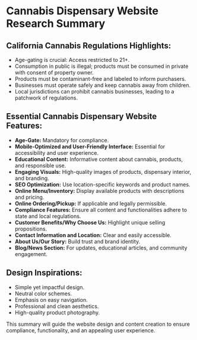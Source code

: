 
# Cannabis Dispensary Website Research Summary

## California Cannabis Regulations Highlights:
- Age-gating is crucial: Access restricted to 21+.
- Consumption in public is illegal; products must be consumed in private with consent of property owner.
- Products must be contaminant-free and labeled to inform purchasers.
- Businesses must operate safely and keep cannabis away from children.
- Local jurisdictions can prohibit cannabis businesses, leading to a patchwork of regulations.

## Essential Cannabis Dispensary Website Features:
- **Age-Gate:** Mandatory for compliance.
- **Mobile-Optimized and User-Friendly Interface:** Essential for accessibility and user experience.
- **Educational Content:** Informative content about cannabis, products, and responsible use.
- **Engaging Visuals:** High-quality images of products, dispensary interior, and branding.
- **SEO Optimization:** Use location-specific keywords and product names.
- **Online Menu/Inventory:** Display available products with descriptions and pricing.
- **Online Ordering/Pickup:** If applicable and legally permissible.
- **Compliance Features:** Ensure all content and functionalities adhere to state and local regulations.
- **Customer Benefits/Why Choose Us:** Highlight unique selling propositions.
- **Contact Information and Location:** Clear and easily accessible.
- **About Us/Our Story:** Build trust and brand identity.
- **Blog/News Section:** For updates, educational articles, and community engagement.

## Design Inspirations:
- Simple yet impactful design.
- Neutral color schemes.
- Emphasis on easy navigation.
- Professional and clean aesthetics.
- High-quality product photography.

This summary will guide the website design and content creation to ensure compliance, functionality, and an appealing user experience.

